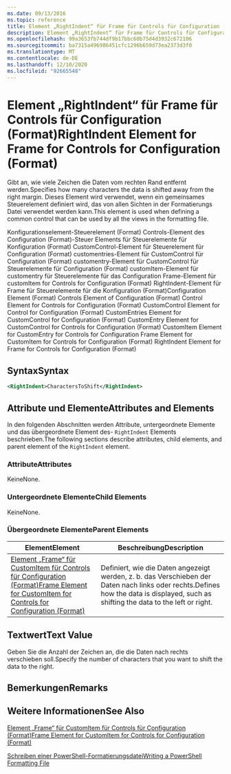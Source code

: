 ```yaml
---
ms.date: 09/13/2016
ms.topic: reference
title: Element „RightIndent“ für Frame für Controls für Configuration (Format)
description: Element „RightIndent“ für Frame für Controls für Configuration (Format)
ms.openlocfilehash: 99a3653fb744df9b17bbc60b75d4d3932c672106
ms.sourcegitcommit: ba7315a496986451cfc1296b659d73ea2373d3f0
ms.translationtype: MT
ms.contentlocale: de-DE
ms.lasthandoff: 12/10/2020
ms.locfileid: "92665548"
---
```

# <a name="rightindent-element-for-frame-for-controls-for-configuration-format"></a><span data-ttu-id="a74b4-103">Element „RightIndent“ für Frame für Controls für Configuration (Format)</span><span class="sxs-lookup"><span data-stu-id="a74b4-103">RightIndent Element for Frame for Controls for Configuration (Format)</span></span>

<span data-ttu-id="a74b4-104">Gibt an, wie viele Zeichen die Daten vom rechten Rand entfernt werden.</span><span class="sxs-lookup"><span data-stu-id="a74b4-104">Specifies how many characters the data is shifted away from the right margin.</span></span> <span data-ttu-id="a74b4-105">Dieses Element wird verwendet, wenn ein gemeinsames Steuerelement definiert wird, das von allen Sichten in der Formatierungs Datei verwendet werden kann.</span><span class="sxs-lookup"><span data-stu-id="a74b4-105">This element is used when defining a common control that can be used by all the views in the formatting file.</span></span>

<span data-ttu-id="a74b4-106">Konfigurationselement-Steuerelement (Format) Controls-Element des Configuration (Format)-Steuer Elements für Steuerelemente für Konfiguration (Format) CustomControl-Element für Steuerelement für Configuration (Format) customentries-Element für CustomControl für Configuration (Format) customentry-Element für CustomControl für Steuerelemente für Configuration (Format) customItem-Element für customentry für Steuerelemente für das Configuration Frame-Element für customItem for Controls for Configuration (Format) RightIndent-Element für Frame für Steuerelemente für die Konfiguration (Format)</span><span class="sxs-lookup"><span data-stu-id="a74b4-106">Configuration Element (Format) Controls Element of Configuration (Format) Control Element for Controls for Configuration (Format) CustomControl Element for Control for Configuration (Format) CustomEntries Element for CustomControl for Configuration (Format) CustomEntry Element for CustomControl for Controls for Configuration (Format) CustomItem Element for CustomEntry for Controls for Configuration Frame Element for CustomItem for Controls for Configuration (Format) RightIndent Element for Frame for Controls for Configuration (Format)</span></span>

## <a name="syntax"></a><span data-ttu-id="a74b4-107">Syntax</span><span class="sxs-lookup"><span data-stu-id="a74b4-107">Syntax</span></span>

```xml
<RightIndent>CharactersToShift</RightIndent>
```

## <a name="attributes-and-elements"></a><span data-ttu-id="a74b4-108">Attribute und Elemente</span><span class="sxs-lookup"><span data-stu-id="a74b4-108">Attributes and Elements</span></span>

<span data-ttu-id="a74b4-109">In den folgenden Abschnitten werden Attribute, untergeordnete Elemente und das übergeordnete Element des- `RightIndent` Elements beschrieben.</span><span class="sxs-lookup"><span data-stu-id="a74b4-109">The following sections describe attributes, child elements, and parent element of the `RightIndent` element.</span></span>

### <a name="attributes"></a><span data-ttu-id="a74b4-110">Attribute</span><span class="sxs-lookup"><span data-stu-id="a74b4-110">Attributes</span></span>

<span data-ttu-id="a74b4-111">Keine</span><span class="sxs-lookup"><span data-stu-id="a74b4-111">None.</span></span>

### <a name="child-elements"></a><span data-ttu-id="a74b4-112">Untergeordnete Elemente</span><span class="sxs-lookup"><span data-stu-id="a74b4-112">Child Elements</span></span>

<span data-ttu-id="a74b4-113">Keine</span><span class="sxs-lookup"><span data-stu-id="a74b4-113">None.</span></span>

### <a name="parent-elements"></a><span data-ttu-id="a74b4-114">Übergeordnete Elemente</span><span class="sxs-lookup"><span data-stu-id="a74b4-114">Parent Elements</span></span>

|<span data-ttu-id="a74b4-115">Element</span><span class="sxs-lookup"><span data-stu-id="a74b4-115">Element</span></span>|<span data-ttu-id="a74b4-116">Beschreibung</span><span class="sxs-lookup"><span data-stu-id="a74b4-116">Description</span></span>|
|-------------|-----------------|
|[<span data-ttu-id="a74b4-117">Element „Frame“ für CustomItem für Controls für Configuration (Format)</span><span class="sxs-lookup"><span data-stu-id="a74b4-117">Frame Element for CustomItem for Controls for Configuration (Format)</span></span>](./frame-element-for-customitem-for-controls-for-configuration-format.md)|<span data-ttu-id="a74b4-118">Definiert, wie die Daten angezeigt werden, z. b. das Verschieben der Daten nach links oder rechts.</span><span class="sxs-lookup"><span data-stu-id="a74b4-118">Defines how the data is displayed, such as shifting the data to the left or right.</span></span>|

## <a name="text-value"></a><span data-ttu-id="a74b4-119">Textwert</span><span class="sxs-lookup"><span data-stu-id="a74b4-119">Text Value</span></span>

<span data-ttu-id="a74b4-120">Geben Sie die Anzahl der Zeichen an, die die Daten nach rechts verschieben soll.</span><span class="sxs-lookup"><span data-stu-id="a74b4-120">Specify the number of characters that you want to shift the data to the right.</span></span>

## <a name="remarks"></a><span data-ttu-id="a74b4-121">Bemerkungen</span><span class="sxs-lookup"><span data-stu-id="a74b4-121">Remarks</span></span>

## <a name="see-also"></a><span data-ttu-id="a74b4-122">Weitere Informationen</span><span class="sxs-lookup"><span data-stu-id="a74b4-122">See Also</span></span>

[<span data-ttu-id="a74b4-123">Element „Frame“ für CustomItem für Controls für Configuration (Format)</span><span class="sxs-lookup"><span data-stu-id="a74b4-123">Frame Element for CustomItem for Controls for Configuration (Format)</span></span>](./frame-element-for-customitem-for-controls-for-configuration-format.md)

[<span data-ttu-id="a74b4-124">Schreiben einer PowerShell-Formatierungsdatei</span><span class="sxs-lookup"><span data-stu-id="a74b4-124">Writing a PowerShell Formatting File</span></span>](./writing-a-powershell-formatting-file.md)
